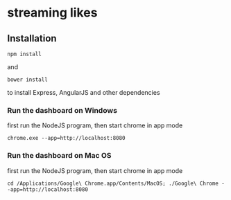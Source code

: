 # streaming likes

## Installation

    npm install
    
and 

    bower install
    
to install Express, AngularJS and other dependencies

### Run the dashboard on Windows

first run the NodeJS program, then start chrome in app mode

    chrome.exe --app=http://localhost:8080

### Run the dashboard on Mac OS

first run the NodeJS program, then start chrome in app mode

    cd /Applications/Google\ Chrome.app/Contents/MacOS; ./Google\ Chrome --app=http://localhost:8080
